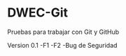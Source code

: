 # DWEC-Git
Pruebas para trabajar con Git y GitHub

Version 0.1
    -F1
    -F2
    -Bug de Seguridad
